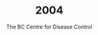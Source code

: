 ---
published: true
layout: "post"
title: "2004"
timeline: "false"
teaserText: "The BCCDC has been at the forefront of our epidemic in part because of the leadership of Dr. Mike Rekart. This is his story and the voice of one of today's leaders at the BCCDC, Dr. Mark Gilbert."
subtitle: "The BC Centre for Disease Control"
video: "http://player.vimeo.com/video/70763183"
teaserImg: "2004-teaser.jpg"
featureImg: "2004-feature.jpg"

statistics:
- stat: "55,180"
  desc: "cumulative number of Canadians diagnosed with HIV."
  link: "http://www.cdnaids.ca/canadianaidssocietymilestones"
  type: "webpage"

- stat: "22"
  desc: "million in sub-Saharan Africa living with HIV."
  link: "http://v1.theglobeandmail.com/v5/content/features/aidscon/aidscon.html"
  type: "webpage"

- stat: "940,000"
  desc: "cases of AIDS reported to date in US."
  link: "http://www.amfar.org/thirty-years-of-hiv/aids-snapshots-of-an-epidemic/"
  type: "webpage"

global:
- item: "AIDS surpasses the Black Death, becoming one of the worst pandemics in human history."
  link: "http://www.newscientist.com/article/dn9948-introduction-hiv-and-aids.html#.Uehp8mTOtY4"
  type: "webpage"

- item: "Global Coalition on Women and AIDS is launched."
  link: "http://www.womenandaids.net/Home.aspx"
  type: "webpage"

- item: "South Africa begins giving free anti-retroviral treatments."
  link: "http://www.hivsa.com/static/hiv-aids-in-south-africa"
  type: "webpage"

national:
- item: "Federal Government agrees to double funding for the Canadian Strategy on HIV/AIDS over the next 5 years from $42 million to $84 million."
  link: "http://www.phac-aspc.gc.ca/aids-sida/fi-if/fa-if/pdf/fed_init_e.pdf"
  type: "pdf"

- item: "‘As Long As The Waters Flow’ is a strategy created in Manitoba, targetting the Aboriginal HIV/AIDS community."
  link: "http://www.gov.mb.ca/health/aids/waters.pdf"
  type: "pdf"

year:
- item: "George W Bush is re-elected."
  link: "https://www.youtube.com/watch?v=M6cEIRQYkfI"
  type: "video"

- item: "Facebook is created."
  link: "http://www.ibtimes.com/timeline-facebook-history-fledgling-startup-114-billion-giant-699093#"
  type: "webpage"

- item: "Indian Ocean tsunami devastates thousands."
  link: "http://news.nationalgeographic.com/news/2004/12/1227_041226_tsunami.html"
  type: "webpage"

local:
- item: "BC-CfE pioneers the use of the Biojector, a needle-free injection device for enfuvirtide. This device minimizes the risk of HIV transmission through needles."
  link: "http://www.cfenet.ubc.ca/about-us/milestones"
  type: "webpage"
---